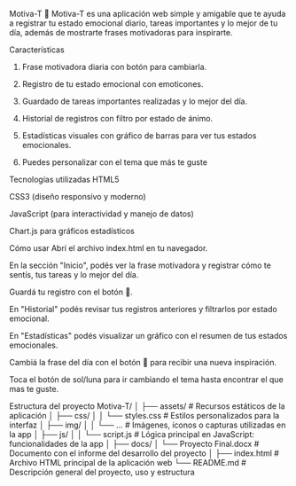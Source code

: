 Motiva-T 💫
Motiva-T es una aplicación web simple y amigable que te ayuda a registrar tu estado emocional diario, tareas importantes y lo mejor de tu día, además de mostrarte frases motivadoras para inspirarte.

Características
1. Frase motivadora diaria con botón para cambiarla.

2. Registro de tu estado emocional con emoticones.

3. Guardado de tareas importantes realizadas y lo mejor del día.

4. Historial de registros con filtro por estado de ánimo.

5. Estadísticas visuales con gráfico de barras para ver tus estados emocionales.

6. Puedes personalizar con el tema que más te guste

Tecnologías utilizadas
HTML5

CSS3 (diseño responsivo y moderno)

JavaScript (para interactividad y manejo de datos)

Chart.js para gráficos estadísticos

Cómo usar
Abrí el archivo index.html en tu navegador.

En la sección "Inicio", podés ver la frase motivadora y registrar cómo te sentís, tus tareas y lo mejor del día.

Guardá tu registro con el botón 💾.

En "Historial" podés revisar tus registros anteriores y filtrarlos por estado emocional.

En "Estadísticas" podés visualizar un gráfico con el resumen de tus estados emocionales.

Cambiá la frase del día con el botón 🔄 para recibir una nueva inspiración.

Toca el botón de sol/luna para ir cambiando el tema hasta encontrar el que mas te guste.

Estructura del proyecto
Motiva-T/
│
├── assets/                   # Recursos estáticos de la aplicación
│   ├── css/
│   │   └── styles.css        # Estilos personalizados para la interfaz
│   ├── img/
│   │   └── ...               # Imágenes, íconos o capturas utilizadas en la app
│   ├── js/
│   │   └── script.js         # Lógica principal en JavaScript: funcionalidades de la app
│
├── docs/
│   └── Proyecto Final.docx   # Documento con el informe del desarrollo del proyecto
│
├── index.html                # Archivo HTML principal de la aplicación web
└── README.md                 # Descripción general del proyecto, uso y estructura
